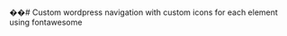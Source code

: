 ��#   C u s t o m   w o r d p r e s s   n a v i g a t i o n  with custom icons for each element using fontawesome   
 
